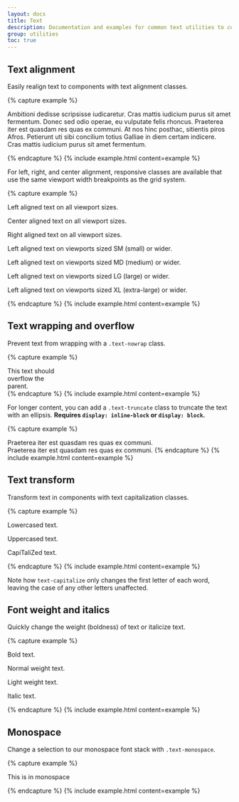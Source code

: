 ```yaml
---
layout: docs
title: Text
description: Documentation and examples for common text utilities to control alignment, wrapping, weight, and more.
group: utilities
toc: true
---
```


## Text alignment

Easily realign text to components with text alignment classes.

{% capture example %}
<p class="text-justify">Ambitioni dedisse scripsisse iudicaretur. Cras mattis iudicium purus sit amet fermentum. Donec sed odio operae, eu vulputate felis rhoncus. Praeterea iter est quasdam res quas ex communi. At nos hinc posthac, sitientis piros Afros. Petierunt uti sibi concilium totius Galliae in diem certam indicere. Cras mattis iudicium purus sit amet fermentum.</p>
{% endcapture %}
{% include example.html content=example %}

For left, right, and center alignment, responsive classes are available that use the same viewport width breakpoints as the grid system.

{% capture example %}
<p class="text-left">Left aligned text on all viewport sizes.</p>
<p class="text-center">Center aligned text on all viewport sizes.</p>
<p class="text-right">Right aligned text on all viewport sizes.</p>

<p class="text-sm-left">Left aligned text on viewports sized SM (small) or wider.</p>
<p class="text-md-left">Left aligned text on viewports sized MD (medium) or wider.</p>
<p class="text-lg-left">Left aligned text on viewports sized LG (large) or wider.</p>
<p class="text-xl-left">Left aligned text on viewports sized XL (extra-large) or wider.</p>
{% endcapture %}
{% include example.html content=example %}

## Text wrapping and overflow

Prevent text from wrapping with a `.text-nowrap` class.

{% capture example %}
<div class="text-nowrap bd-highlight" style="width: 8rem;">
  This text should overflow the parent.
</div>
{% endcapture %}
{% include example.html content=example %}

For longer content, you can add a `.text-truncate` class to truncate the text with an ellipsis. **Requires `display: inline-block` or `display: block`.**

{% capture example %}
<!-- Block level -->
<div class="row">
  <div class="col-2 text-truncate">
    Praeterea iter est quasdam res quas ex communi.
  </div>
</div>

<!-- Inline level -->
<span class="d-inline-block text-truncate" style="max-width: 150px;">
  Praeterea iter est quasdam res quas ex communi.
</span>
{% endcapture %}
{% include example.html content=example %}

## Text transform

Transform text in components with text capitalization classes.

{% capture example %}
<p class="text-lowercase">Lowercased text.</p>
<p class="text-uppercase">Uppercased text.</p>
<p class="text-capitalize">CapiTaliZed text.</p>
{% endcapture %}
{% include example.html content=example %}

Note how `text-capitalize` only changes the first letter of each word, leaving the case of any other letters unaffected.

## Font weight and italics

Quickly change the weight (boldness) of text or italicize text.

{% capture example %}
<p class="font-weight-bold">Bold text.</p>
<p class="font-weight-normal">Normal weight text.</p>
<p class="font-weight-light">Light weight text.</p>
<p class="font-italic">Italic text.</p>
{% endcapture %}
{% include example.html content=example %}

## Monospace

Change a selection to our monospace font stack with `.text-monospace`.

{% capture example %}
<p class="font-monospace">This is in monospace</p>
{% endcapture %}
{% include example.html content=example %}
